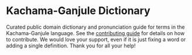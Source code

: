 
# Kachama-Ganjule Dictionary

Curated public domain dictionary and pronunciation guide for terms in the Kachama-Ganjule language. See the [contributing guide](https://github.com/drumworkteam/term/blob/make/.github/contributing.md) for details on how to contribute. We would love your support, even if it is just fixing a word or adding a single definition. Thank you for all your help!